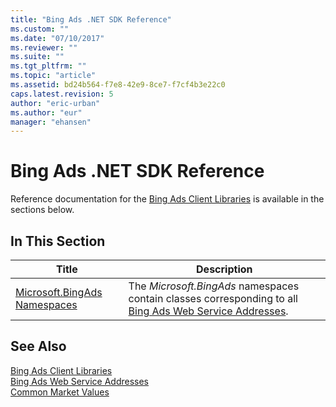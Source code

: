 ```yaml
---
title: "Bing Ads .NET SDK Reference"
ms.custom: ""
ms.date: "07/10/2017"
ms.reviewer: ""
ms.suite: ""
ms.tgt_pltfrm: ""
ms.topic: "article"
ms.assetid: bd24b564-f7e8-42e9-8ce7-f7cf4b3e22c0
caps.latest.revision: 5
author: "eric-urban"
ms.author: "eur"
manager: "ehansen"
---
```

# Bing Ads .NET SDK Reference
Reference documentation for the [Bing Ads Client Libraries](../../concepts/bing-ads-client-libraries.md) is available in the sections below.

## In This Section

|Title|Description|
|---------|---------------|
|[Microsoft.BingAds Namespaces](https://msdn.microsoft.com/library/mt757010.aspx)|The *Microsoft.BingAds* namespaces contain classes corresponding to all [Bing Ads Web Service Addresses](../../concepts/api-reference/bing-ads-web-service-addresses.md).|

## See Also
[Bing Ads Client Libraries](../../concepts/bing-ads-client-libraries.md)  
[Bing Ads Web Service Addresses](../../concepts/api-reference/bing-ads-web-service-addresses.md)  
[Common Market Values](../../concepts/api-reference/common-market-values.md)  


